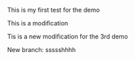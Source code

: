 This is my first test for the demo

This is a modification

Tis is a new modification for the 3rd demo

New branch: ssssshhhh
